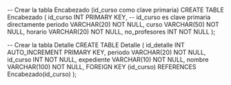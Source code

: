 -- Crear la tabla Encabezado (id_curso como clave primaria)
CREATE TABLE Encabezado (
    id_curso INT PRIMARY KEY, -- id_curso es clave primaria directamente
    periodo VARCHAR(20) NOT NULL,
    curso VARCHAR(50) NOT NULL,
    horario VARCHAR(20) NOT NULL,
    no_profesores INT NOT NULL
);

-- Crear la tabla Detalle
CREATE TABLE Detalle (
    id_detalle INT AUTO_INCREMENT PRIMARY KEY,
    periodo VARCHAR(20) NOT NULL,
    id_curso INT NOT NULL,
    expediente VARCHAR(10) NOT NULL,
    nombre VARCHAR(100) NOT NULL,
    FOREIGN KEY (id_curso) REFERENCES Encabezado(id_curso)
);
